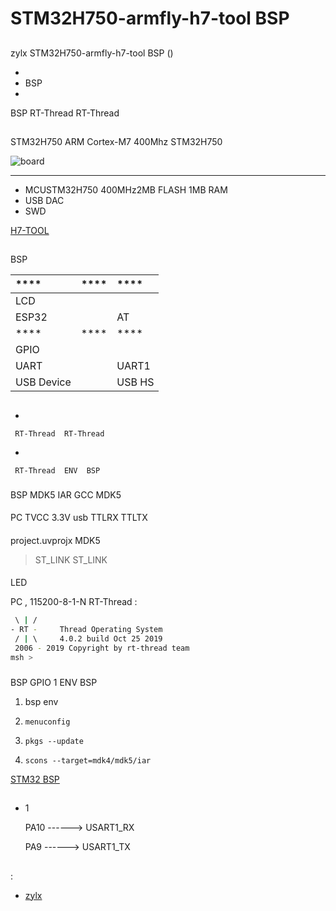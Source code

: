# STM32H750-armfly-h7-tool  BSP 

## 

 zylx  STM32H750-armfly-h7-tool  BSP () 



- 
- BSP 
- 

 BSP RT-Thread  RT-Thread 

## 

STM32H750  ARM Cortex-M7  400Mhz STM32H750 



![board](figures/board.jpg)

 **** 

- MCUSTM32H750 400MHz2MB FLASH 1MB RAM
- USB DAC
-  SWD

[ H7-TOOL ](http://armbbs.cn/forum.php?mod=viewthread&tid=89934&extra=page%3D2%26filter%3Dauthor%26orderby%3Ddateline)

## 

 BSP 

| **** | **** | **** |
| :----------- | :----------: | :------- |
| LCD          |        |          |
| ESP32        |          | AT   |
| **** | **** | **** |
| GPIO         |          |          |
| UART         |          | UART1    |
| USB Device   |          | USB HS   |


## 



- 

     RT-Thread  RT-Thread  

- 

     RT-Thread  ENV  BSP 


### 

 BSP  MDK5  IAR  GCC  MDK5 

#### 

 PC TVCC  3.3V usb  TTLRX  TTLTX

#### 

 project.uvprojx  MDK5 

>  ST_LINK  ST_LINK 

#### 

LED

 PC , 115200-8-1-N RT-Thread :

```bash
 \ | /
- RT -     Thread Operating System
 / | \     4.0.2 build Oct 25 2019
 2006 - 2019 Copyright by rt-thread team
msh >
```
### 

 BSP  GPIO  1  ENV BSP 

1.  bsp  env 

2. `menuconfig`

3. `pkgs --update`

4. `scons --target=mdk4/mdk5/iar` 

 [STM32  BSP ](../docs/STM32BSP.md)

## 

- 1 

    PA10     ------> USART1_RX

    PA9     ------> USART1_TX 

## 

:

-  [zylx](https://github.com/qgyhd1234 )